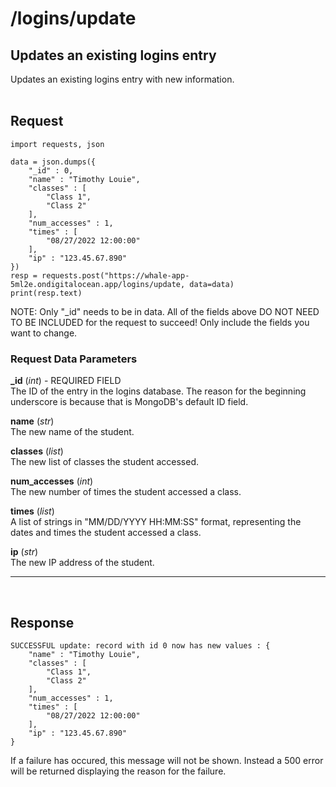 # /logins/update

## Updates an existing logins entry
Updates an existing logins entry with new information.
<br><br>

## Request

    import requests, json

    data = json.dumps({
        "_id" : 0,
        "name" : "Timothy Louie",
        "classes" : [
            "Class 1",
            "Class 2"
        ],
        "num_accesses" : 1,
        "times" : [
            "08/27/2022 12:00:00"
        ],
        "ip" : "123.45.67.890"
    })
    resp = requests.post("https://whale-app-5ml2e.ondigitalocean.app/logins/update, data=data)
    print(resp.text)

NOTE: Only "_id" needs to be in data. All of the fields above DO NOT NEED TO BE INCLUDED for the request to succeed! Only include the fields you want to change.

### Request Data Parameters

**_id** (*int*) - REQUIRED FIELD <br>
    The ID of the entry in the logins database. The reason for the beginning underscore is because that is MongoDB's default ID field.

**name** (*str*) <br>
    The new name of the student.

**classes** (*list*) <br>
    The new list of classes the student accessed.

**num_accesses** (*int*) <br>
    The new number of times the student accessed a class.

**times** (*list*) <br>
    A list of strings in "MM/DD/YYYY HH:MM:SS" format, representing the dates and times the student accessed a class.

**ip** (*str*) <br>
    The new IP address of the student.

<hr> <br>

## Response
    
    SUCCESSFUL update: record with id 0 now has new values : {
        "name" : "Timothy Louie",
        "classes" : [
            "Class 1",
            "Class 2"
        ],
        "num_accesses" : 1,
        "times" : [
            "08/27/2022 12:00:00"
        ],
        "ip" : "123.45.67.890"
    }

If a failure has occured, this message will not be shown. Instead a 500 error will be returned displaying the reason for the failure.